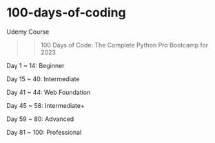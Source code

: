 # 100-days-of-coding
Udemy Course
>> 100 Days of Code: The Complete Python Pro Bootcamp for 2023


Day 1 ~ 14: Beginner

Day 15 ~ 40: Intermediate

Day 41 ~ 44: Web Foundation

Day 45 ~ 58: Intermediate+

Day 59 ~ 80: Advanced

Day 81 ~ 100: Professional

